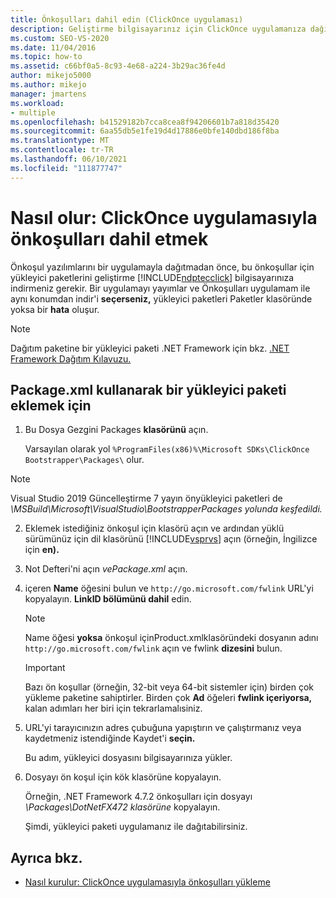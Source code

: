 ```yaml
---
title: Önkoşulları dahil edin (ClickOnce uygulaması)
description: Geliştirme bilgisayarınız için ClickOnce uygulamanıza dağıtma önkoşulları için yükleyici paketlerini nasıl alasınız?
ms.custom: SEO-VS-2020
ms.date: 11/04/2016
ms.topic: how-to
ms.assetid: c66bf0a5-8c93-4e68-a224-3b29ac36fe4d
author: mikejo5000
ms.author: mikejo
manager: jmartens
ms.workload:
- multiple
ms.openlocfilehash: b41529182b7cca8cea8f94206601b7a818d35420
ms.sourcegitcommit: 6aa55db5e1fe19d4d17886e0bfe140dbd186f8ba
ms.translationtype: MT
ms.contentlocale: tr-TR
ms.lasthandoff: 06/10/2021
ms.locfileid: "111877747"
---
```

# <a name="how-to-include-prerequisites-with-a-clickonce-application"></a>Nasıl olur: ClickOnce uygulamasıyla önkoşulları dahil etmek
Önkoşul yazılımlarını bir uygulamayla dağıtmadan önce, bu önkoşullar için yükleyici paketlerini geliştirme [!INCLUDE[ndptecclick](../deployment/includes/ndptecclick_md.md)] bilgisayarınıza indirmeniz gerekir. Bir uygulamayı yayımlar ve Önkoşulları uygulamam ile aynı konumdan indir'i **seçerseniz,** yükleyici paketleri Paketler klasöründe yoksa bir **hata** oluşur.

> [!NOTE]
> Dağıtım paketine bir yükleyici paketi .NET Framework için bkz. [.NET Framework Dağıtım Kılavuzu.](/dotnet/framework/deployment/deployment-guide-for-developers)

## <a name="to-add-an-installer-package-by-using-packagexml"></a><a name="Package"></a> Package.xml kullanarak bir yükleyici paketi eklemek için

1. Bu Dosya Gezgini Packages **klasörünü** açın.

    Varsayılan olarak yol `%ProgramFiles(x86)%\Microsoft SDKs\ClickOnce Bootstrapper\Packages\` olur.

>[!NOTE]
> Visual Studio 2019 Güncelleştirme 7 yayın önyükleyici paketleri de *<VS Install Path> \MSBuild\Microsoft\VisualStudio\BootstrapperPackages yolunda keşfedildi.*

2. Eklemek istediğiniz önkoşul için klasörü açın ve ardından yüklü sürümünüz için dil klasörünü [!INCLUDE[vsprvs](../code-quality/includes/vsprvs_md.md)] açın (örneğin, İngilizce için **en).**

3. Not Defteri'ni açın *vePackage.xml* açın.

4. içeren **Name** öğesini bulun ve `http://go.microsoft.com/fwlink` URL'yi kopyalayın. **LinkID bölümünü dahil** edin.

   > [!NOTE]
   > Name öğesi **yoksa** önkoşul içinProduct.xmlklasöründeki dosyanın adını `http://go.microsoft.com/fwlink` açın ve fwlink **dizesini**  bulun.

   > [!IMPORTANT]
   > Bazı ön koşullar (örneğin, 32-bit veya 64-bit sistemler için) birden çok yükleme paketine sahiptirler. Birden çok **Ad** öğeleri **fwlink içeriyorsa,** kalan adımları her biri için tekrarlamalısiniz.

5. URL'yi tarayıcınızın adres çubuğuna yapıştırın ve çalıştırmanız veya kaydetmeniz istendiğinde Kaydet'i **seçin.**

    Bu adım, yükleyici dosyasını bilgisayarınıza yükler.

6. Dosyayı ön koşul için kök klasörüne kopyalayın.

    Örneğin, .NET Framework 4.7.2 önkoşulları için dosyayı *\Packages\DotNetFX472 klasörüne* kopyalayın.

    Şimdi, yükleyici paketi uygulamanız ile dağıtabilirsiniz.

## <a name="see-also"></a>Ayrıca bkz.
- [Nasıl kurulur: ClickOnce uygulamasıyla önkoşulları yükleme](../deployment/how-to-install-prerequisites-with-a-clickonce-application.md)
